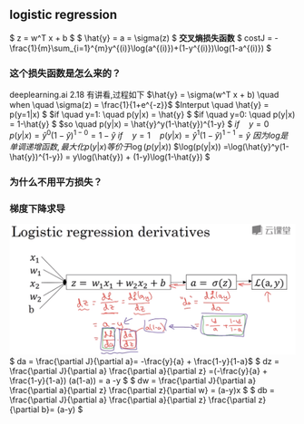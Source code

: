 

## logistic regression
$ z = w^T x + b $
$ \hat{y} = a = \sigma(z) $
**交叉熵损失函数**
$ costJ = -\frac{1}{m}\sum_{i=1}^{m}y^{(i)}\log(a^{(i)})+(1-y^{(i)})\log(1-a^{(i)}) $

### 这个损失函数是怎么来的？
deeplearning.ai 2.18 有讲看,过程如下
$\hat{y} = \sigma(w^T x + b) \quad when \quad \sigma(z) = \frac{1}{1+e^{-z}}$
$Interput \quad \hat{y} = p(y=1|x) $
$if \quad y=1: \quad p(y|x) = \hat{y} $
$if \quad y=0: \quad p(y|x) = 1-\hat{y} $
$so \quad p(y|x) = \hat{y}^y(1-\hat{y})^{1-y} $
$if \quad y=0 \quad p(y|x) = \hat{y}^0(1-\hat{y})^{1-0} = 1 -\hat{y}$
$if \quad y=1 \quad p(y|x) = \hat{y}^1(1-\hat{y})^{1-1} =\hat{y}$
$因为log是单调递增函数,最大化p(y|x)等价于 \log(p(y|x))$
$\log(p(y|x))
  =\log(\hat{y}^y(1-\hat{y})^{1-y}) 
  = y\log(\hat{y}) + (1-y)\log(1-\hat{y})
$

### 为什么不用平方损失？



### 梯度下降求导
![](imgs/lr-1.jpg)
$ da = \frac{\partial J}{\partial a}= -\frac{y}{a} + \frac{1-y}{1-a}$
$ dz = \frac{\partial J}{\partial a} \frac{\partial a}{\partial z}
     =(-\frac{y}{a} + \frac{1-y}{1-a}) (a(1-a)) = a -y $
$ dw =  \frac{\partial J}{\partial a} \frac{\partial a}{\partial z} \frac{\partial z}{\partial w} = (a-y)x $
$ db =  \frac{\partial J}{\partial a} \frac{\partial a}{\partial z} \frac{\partial z}{\partial b}= (a-y) $
